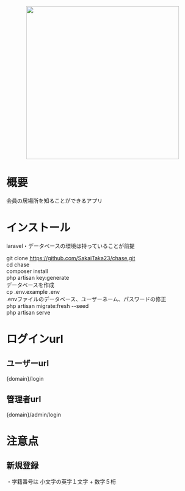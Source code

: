 <p align="center"><img src="https://res.cloudinary.com/dtfbvvkyp/image/upload/v1566331377/laravel-logolockup-cmyk-red.svg" width="400"></p>

# 概要
会員の居場所を知ることができるアプリ

# インストール
laravel・データベースの環境は持っていることが前提

git clone https://github.com/SakaiTaka23/chase.git  
cd chase  
composer install  
php artisan key:generate  
データベースを作成  
cp .env.example .env  
.envファイルのデータベース、ユーザーネーム、パスワードの修正  
php artisan migrate:fresh --seed  
php artisan serve  

# ログインurl
## ユーザーurl

{domain}/login

## 管理者url

{domain}/admin/login 

# 注意点
## 新規登録

・学籍番号は 小文字の英字１文字 + 数字５桁